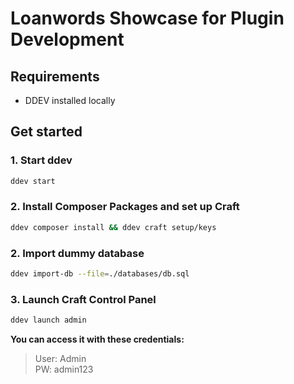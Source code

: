 # Loanwords Showcase for Plugin Development

## Requirements
- DDEV installed locally

## Get started

### 1. Start ddev
```bash
ddev start
```

### 2. Install Composer Packages and set up Craft
```bash
ddev composer install && ddev craft setup/keys
```

### 2. Import dummy database
```bash
ddev import-db --file=./databases/db.sql
```

### 3. Launch Craft Control Panel
```bash
ddev launch admin
```

**You can access it with these credentials:**
<br>

>User: Admin <br>
>PW: admin123
